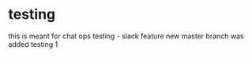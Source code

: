 # testing

this is meant for chat ops testing  - slack
feature new master branch was added
testing 1
